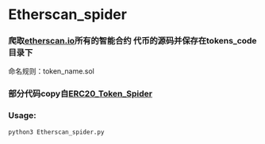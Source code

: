 # Etherscan_spider
### 爬取[etherscan.io](https://etherscan.io)所有的智能合约 代币的源码并保存在tokens_code目录下  
命名规则：token_name.sol  
### 部分代码copy自[ERC20_Token_Spider](https://github.com/UUUUnotfound/ERC20_Token_Spider)  
### Usage:
`python3 Etherscan_spider.py`  
